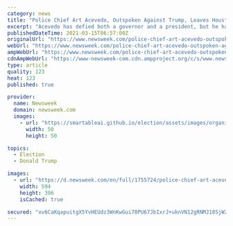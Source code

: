 ```yaml
---
category: news
title: "Police Chief Art Acevedo, Outspoken Against Trump, Leaves Houston For Miami"
excerpt: "Acevedo has defied both a governor and a president, but he has walked arm-in-arm with protestors. Now he will lead the Miami police."
publishedDateTime: 2021-03-15T06:57:00Z
originalUrl: "https://www.newsweek.com/police-chief-art-acevedo-outspoken-against-trump-leaves-houston-miami-1576078"
webUrl: "https://www.newsweek.com/police-chief-art-acevedo-outspoken-against-trump-leaves-houston-miami-1576078"
ampWebUrl: "https://www.newsweek.com/police-chief-art-acevedo-outspoken-against-trump-leaves-houston-miami-1576078?amp=1"
cdnAmpWebUrl: "https://www-newsweek-com.cdn.ampproject.org/c/s/www.newsweek.com/police-chief-art-acevedo-outspoken-against-trump-leaves-houston-miami-1576078?amp=1"
type: article
quality: 123
heat: 123
published: true

provider:
  name: Newsweek
  domain: newsweek.com
  images:
    - url: "https://smartableai.github.io/election/assets/images/organizations/newsweek.com-50x50.jpg"
      width: 50
      height: 50

topics:
  - Election
  - Donald Trump

images:
  - url: "https://d.newsweek.com/en/full/1755724/police-chief-art-acevedo.jpg"
    width: 594
    height: 396
    isCached: true

secured: "xv6CaKqapuitgX5YvHEUdz3WnKwGui70PU67JbIxrJ+uknVN12gRNMJ18SjWZjRIK2QWf9Qh1QuLoRi4HBKbjCrdcPajez9fyH9timQcBbh7eWd7UMMJdLmpiYuTGiplYOyZpScXxVsGlrSUf8gYiuGuW77V2QgrsgIp+xE+N7kzeKia+zHopXrYqCqRp08Hv2oHSug2Oa1dzaAsCEpcXOa88oyRg0cE5lpyYoINq7dxrpE/cMu3RwaTciJ45htwU1AHZ/MRJShILKH0RPQGmSCRZSZwTBLwAprKcszsMgqKMPg7sUc3/QG8LOW6pIqB6gmA7szskKCJTl9X/pb2AfK5K8X8VLqA+qh6BudaiNc=;YE5JkNZq5dRE2T+DYO2YwQ=="
---
```


